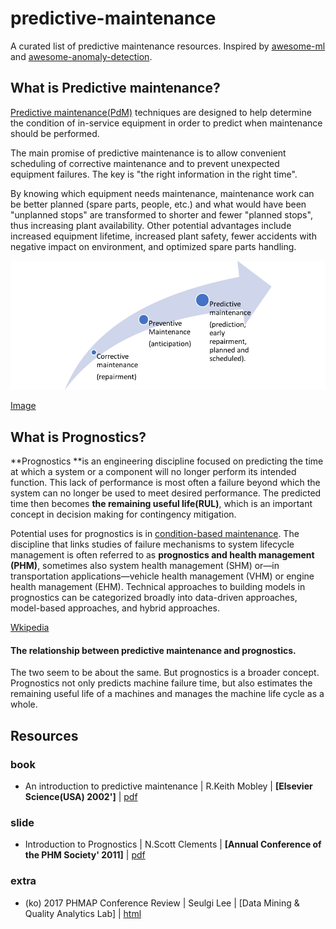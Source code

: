 # predictive-maintenance

A curated list of predictive maintenance resources. Inspired by [awesome-ml](https://github.com/sdukshis/awesome-ml) and [awesome-anomaly-detection](https://github.com/hoya012/awesome-anomaly-detection). 







## What is Predictive maintenance?

[Predictive maintenance(PdM)]([Wikipedia](https://en.wikipedia.org/wiki/Predictive_maintenance)) techniques are designed to help determine the condition of in-service equipment in order to predict when maintenance should be performed. 

The main promise of predictive maintenance is to allow convenient scheduling of corrective maintenance and to prevent unexpected equipment failures. The key is "the right information in the right time". 

By knowing which equipment needs maintenance, maintenance work can be better planned (spare parts, people, etc.) and what would have been "unplanned stops" are transformed to shorter and fewer "planned stops", thus increasing plant availability. Other potential advantages include increased equipment lifetime, increased plant safety, fewer accidents with negative impact on environment, and optimized spare parts handling.

![predictive-maintenance](./image/predictive-maintenance.png)

[Image](https://idboxrt.com/en/predictive-maintenance/)







## What is Prognostics?

**Prognostics **is an engineering discipline focused on predicting the time at which a system or a component will no longer perform its intended function. This lack of performance is most often a failure beyond which the system can no longer be used to meet desired performance. The predicted time then becomes **the remaining useful life(RUL)**, which is an important concept in decision making for contingency mitigation.

Potential uses for prognostics is in [condition-based maintenance](https://en.wikipedia.org/wiki/Condition-based_maintenance). The discipline that links studies of failure mechanisms to system lifecycle management is often referred to as **prognostics and health management (PHM)**, sometimes also system health management (SHM) or—in transportation applications—vehicle health management (VHM) or engine health management (EHM). Technical approaches to building models in prognostics can be categorized broadly into data-driven approaches, model-based approaches, and hybrid approaches.

[Wkipedia](https://en.wikipedia.org/wiki/Prognostics)







#### The relationship between predictive maintenance and prognostics.

The two seem to be about the same. But prognostics is a broader concept. Prognostics not only predicts machine failure time, but also estimates the remaining useful life of a machines and manages the machine life cycle as a whole.









## Resources

### book

- An introduction to predictive maintenance | R.Keith Mobley | **[Elsevier Science(USA) 2002']** | [pdf](http://www.irantpm.ir/wp-content/uploads/2008/02/an-introduction-to-predictive-maintenance.pdf)



### slide

- Introduction to Prognostics | N.Scott Clements | **[Annual Conference of the PHM Society' 2011]** | [pdf](https://www.phmsociety.org/sites/phmsociety.org/files/Tutorial%20Prognostics%20Clements.pdf)



### extra

- (ko) 2017 PHMAP Conference Review | Seulgi Lee | [Data Mining & Quality Analytics Lab] | [html](http://dmqm.korea.ac.kr/board/view.asp?B_CATEGORY=0&B_CODE=b_cReview&tID=105&sid=125&search_category=&searchstring=&gotopage=1&IDX=241)